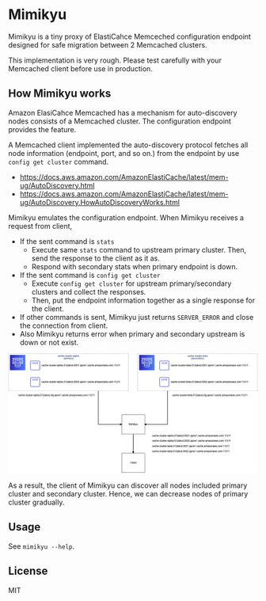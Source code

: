 # Mimikyu

Mimikyu is a tiny proxy of ElastiCahce Memceched configuration endpoint designed for safe migration between 2 Memcached clusters.

This implementation is very rough. Please test carefully with your Memcached client before use in production.

## How Mimikyu works

Amazon ElasiCahce Memcached has a mechanism for auto-discovery nodes consists of a Memcached cluster. The configuration endpoint provides the feature.

A Memcached client implemented the auto-discovery protocol fetches all node information (endpoint, port, and so on.) from the endpoint by use `config get cluster` command.

- https://docs.aws.amazon.com/AmazonElastiCache/latest/mem-ug/AutoDiscovery.html
- https://docs.aws.amazon.com/AmazonElastiCache/latest/mem-ug/AutoDiscovery.HowAutoDiscoveryWorks.html

Mimikyu emulates the configuration endpoint. When Mimikyu receives a request from client,

- If the sent command is `stats`
    - Execute same `stats` command to upstream primary cluster. Then, send the response to the client as it as.
    - Respond with secondary stats when primary endpoint is down.
- If the sent command is `config get cluster`
    - Execute `config get cluster` for upstream primary/secondary clusters and collect the responses.
    - Then, put the endpoint information together as a single response for the client.
- If other commands is sent, Mimikyu just returns `SERVER_ERROR` and close the connection from client.
- Also Mimikyu returns error when primary and secondary upstream is down or not exist.

![](docs/how_it_works.png)

As a result, the client of Mimikyu can discover all nodes included primary cluster and secondary cluster. Hence, we can decrease nodes of primary cluster gradually. 

## Usage

See `mimikyu --help`.

## License

MIT
